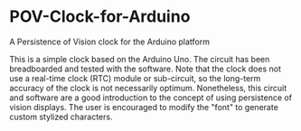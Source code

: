 # POV-Clock-for-Arduino
A Persistence of Vision clock for the Arduino platform

This is a simple clock based on the Arduino Uno. The circuit has been
breadboarded and tested with the software. Note that the clock does
not use a real-time clock (RTC) module or sub-circuit, so the long-term
accuracy of the clock is not necessarily optimum. Nonetheless, this
circuit and software are a good introduction to the concept of using
persistence of vision displays. The user is encouraged to modify the 
"font" to generate custom stylized characters.
